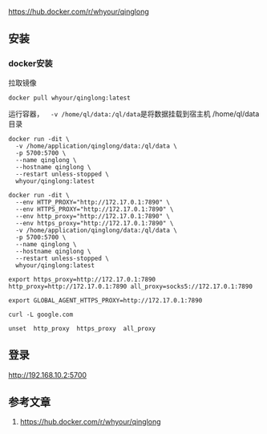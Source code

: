 https://hub.docker.com/r/whyour/qinglong

## 安装

### docker安装

拉取镜像

```shell
docker pull whyour/qinglong:latest                                             
```

运行容器，`  -v /home/ql/data:/ql/data`是将数据挂载到宿主机 /home/ql/data 目录

```
docker run -dit \
  -v /home/application/qinglong/data:/ql/data \
  -p 5700:5700 \
  --name qinglong \
  --hostname qinglong \
  --restart unless-stopped \
  whyour/qinglong:latest
```

```
docker run -dit \
  --env HTTP_PROXY="http://172.17.0.1:7890" \
  --env HTTPS_PROXY="http://172.17.0.1:7890" \
  --env http_proxy="http://172.17.0.1:7890" \
  --env https_proxy="http://172.17.0.1:7890" \
  -v /home/application/qinglong/data:/ql/data \
  -p 5700:5700 \
  --name qinglong \
  --hostname qinglong \
  --restart unless-stopped \
  whyour/qinglong:latest
```

```
export https_proxy=http://172.17.0.1:7890 http_proxy=http://172.17.0.1:7890 all_proxy=socks5://172.17.0.1:7890

export GLOBAL_AGENT_HTTPS_PROXY=http://172.17.0.1:7890

curl -L google.com
```

```
unset  http_proxy  https_proxy  all_proxy
```

## 登录

http://192.168.10.2:5700


## 参考文章

1. https://hub.docker.com/r/whyour/qinglong
